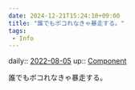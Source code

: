 ```yaml
---
date: 2024-12-21T15:24:10+09:00
title: "誰でもボコれなきゃ暴走する。"
tags:
 - Info
---
```


daily:: [2022-08-05](../Daily_Note/2022-08-05.md)
up:: [Component](../Bar/Novel/Chaos/Component.md)

誰でもボコれなきゃ暴走する。
